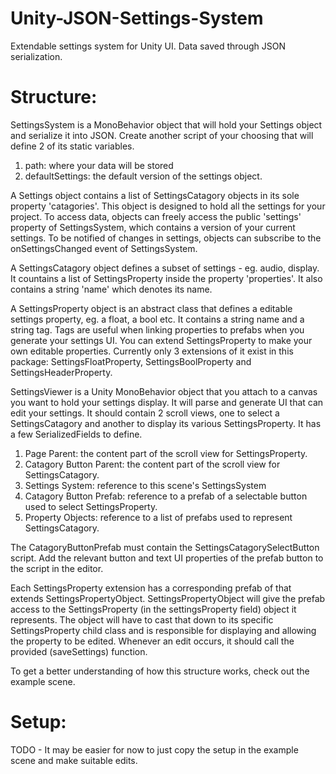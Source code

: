 # Unity-JSON-Settings-System
Extendable settings system for Unity UI. Data saved through JSON serialization.

# Structure: 
SettingsSystem is a MonoBehavior object that will hold your Settings object and serialize it into JSON. Create another script of your choosing that will define 2 of its static variables.
 1. path: where your data will be stored
 2. defaultSettings: the default version of the settings object.

A Settings object contains a list of SettingsCatagory objects in its sole property 'catagories'. This object is designed to hold all the settings for your project. To access data, objects can freely access the public 'settings' property of SettingsSystem, which contains a version of your current settings. To be notified of changes in settings, objects can subscribe to the onSettingsChanged event of SettingsSystem.

A SettingsCatagory object defines a subset of settings - eg. audio, display. It countains a list of SettingsProperty inside the property 'properties'. It also contains a string 'name' which denotes its name.

A SettingsProperty object is an abstract class that defines a editable settings property, eg. a float, a bool etc. It contains a string name and a string tag. Tags are useful when linking properties to prefabs when you generate your settings UI. You can extend SettingsProperty to make your own editable properties. Currently only 3 extensions of it exist in this package: SettingsFloatProperty, SettingsBoolProperty and SettingsHeaderProperty.

SettingsViewer is a Unity MonoBehavior object that you attach to a canvas you want to hold your settings display. It will parse and generate UI that can edit your settings. It should contain 2 scroll views, one to select a SettingsCatagory and another to display its various SettingsProperty. It has a few SerializedFields to define.
1. Page Parent: the content part of the scroll view for SettingsProperty.
2. Catagory Button Parent: the content part of the scroll view for SettingsCatagory.
3. Settings System: reference to this scene's SettingsSystem
4. Catagory Button Prefab: reference to a prefab of a selectable button used to select SettingsProperty.
5. Property Objects: reference to a list of prefabs used to represent SettingsCatagory.

The CatagoryButtonPrefab must contain the SettingsCatagorySelectButton script. Add the relevant button and text UI properties of the prefab button to the script in the editor.

Each SettingsProperty extension has a corresponding prefab of that extends SettingsPropertyObject. SettingsPropertyObject will give the prefab access to the SettingsProperty (in the settingsProperty field) object it represents. The object will have to cast that down to its specific SettingsProperty child class and is responsible for displaying and allowing the property to be edited. Whenever an edit occurs, it should call the provided (saveSettings) function.

To get a better understanding of how this structure works, check out the example scene.


# Setup:
TODO - It may be easier for now to just copy the setup in the example scene and make suitable edits.




